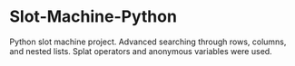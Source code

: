 # Slot-Machine-Python

Python slot machine project. Advanced searching through rows, columns, and nested lists. Splat operators and anonymous variables were used.
